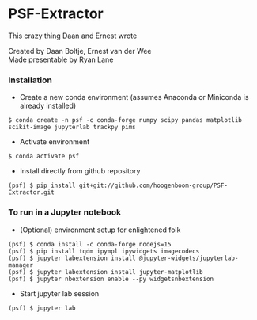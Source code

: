 # PSF-Extractor
This crazy thing Daan and Ernest wrote

Created by Daan Boltje, Ernest van der Wee  
Made presentable by Ryan Lane

### Installation
* Create a new conda environment (assumes Anaconda or Miniconda is already installed)
```
$ conda create -n psf -c conda-forge numpy scipy pandas matplotlib scikit-image jupyterlab trackpy pims
```

* Activate environment
```
$ conda activate psf
```

* Install directly from github repository
```
(psf) $ pip install git+git://github.com/hoogenboom-group/PSF-Extractor.git
```


### To run in a Jupyter notebook
* (Optional) environment setup for enlightened folk
```
(psf) $ conda install -c conda-forge nodejs=15
(psf) $ pip install tqdm ipympl ipywidgets imagecodecs
(psf) $ jupyter labextension install @jupyter-widgets/jupyterlab-manager
(psf) $ jupyter labextension install jupyter-matplotlib
(psf) $ jupyter nbextension enable --py widgetsnbextension
```

* Start jupyter lab session
```
(psf) $ jupyter lab
```
